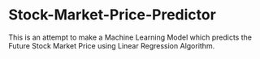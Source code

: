 # Stock-Market-Price-Predictor
This is an attempt to make a Machine Learning Model which predicts the Future Stock Market Price using Linear Regression Algorithm.
